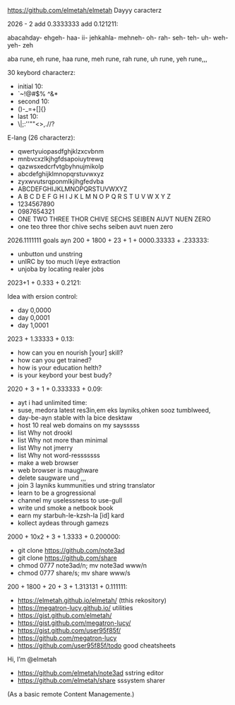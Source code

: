 https://github.com/elmetah/elmetah Dayyy caracterz

2026 - 2 add 0.3333333 add 0.121211:

abacahday- ehgeh- haa- ii- jehkahla- mehneh- oh- rah- seh- teh- uh- weh- yeh- zeh

aba rune, eh rune, haa rune, meh rune, rah rune, uh rune, yeh rune,,,

30 keybord characterz:
- initial 10:
- \`~!@#$% ^&* 
- second 10:
- ()-_=+[]{}
- last 10:
- \\|;:''""<>,.//?

E-lang (26 characterz):
- qwertyuiopasdfghjklzxcvbnm
- mnbvcxzlkjhgfdsapoiuytrewq
- qazwsxedcrfvtgbyhnujmikolp
- abcdefghijklmnopqrstuvwxyz
- zyxwvutsrqponmlkjihgfedvba
- ABCDEFGHIJKLMNOPQRSTUVWXYZ
- A B C D E F G H I J K L M N O P Q R S T U V W X Y Z
- 1234567890
- 0987654321
- ONE TWO THREE THOR CHIVE SECHS SEIBEN AUVT NUEN ZERO
- one teo three thor chive sechs seiben auvt nuen zero

2026.1111111 goals ayn 200 + 1800 + 23 + 1 + 0000.33333 + .233333:

- unbutton und unstring
- unIRC by too much I/eye extraction
- unjoba by locating realer jobs

2023+1 + 0.333 + 0.2121:

Idea with ersion control:

- day 0,0000
- day 0,0001
- day 1,0001

2023 + 1.33333 + 0.13:

- how can you en nourish [your] skill?
- how can you get trained?
- how is your education helth?
- is your keybord your best budy?

2020 + 3 + 1 + 0.333333 + 0.09:

-  ayt i had unlimited time:
-  suse, medora latest res3in,em eks layniks,ohken sooz tumblweed,
-  day-be-ayn stable with la bice desktaw
-  host 10 real web domains on my saysssss
-  list Why not drookl
-  list Why not more than minimal
-  list Why not jmerry
-  list Why not word-resssssss
-  make a web browser
-  web browser is maughware
-  delete saugware und ,,,
-  join 3 layniks kummunities und string translator
-  learn to be a grogressional
-  channel my uselessness to use-gull
-  write und smoke a netbook book
-  earn my starbuh-le-kzsh-la [id] kard
-  kollect aydeas through gamezs

2000 + 10x2 + 3 + 1.3333 + 0.200000:

-  git clone https://github.com/note3ad
-  git clone https://github.com/share
-  chmod 0777 note3ad/n; mv note3ad www/n
-  chmod 0777 share/s; mv share www/s

200 + 1800 + 20 + 3 + 1.313131 + 0.111111:

-  https://elmetah.github.io/elmetah/ (tthis rekository)
-  https://megatron-lucy.github.io/ utilities
-  https://gist.github.com/elmetah/
-  https://gist.github.com/megatron-lucy/
-  https://gist.github.com/user95f85f/ 
-  https://github.com/megatron-lucy
-  https://github.com/user95f85f/todo good cheatsheets

Hi, I’m @elmetah
-  https://github.com/elmetah/note3ad sstring editor
-  https://github.com/elmetah/share sssystem sharer

(As a basic remote Content Managemente.)
 
<!---
elmetah/elmetah is a ✨ special ✨ repository because its `README.md` (this file) appears on your GitHub profile.
You can click the Preview link to take a look at your changes.
--->
